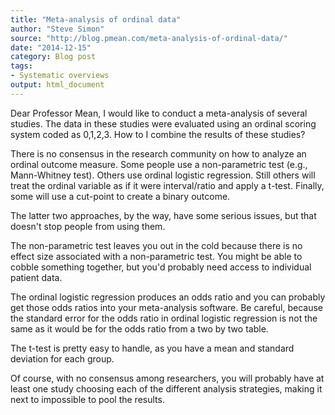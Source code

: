 ```yaml
---
title: "Meta-analysis of ordinal data"
author: "Steve Simon"
source: "http://blog.pmean.com/meta-analysis-of-ordinal-data/"
date: "2014-12-15"
category: Blog post
tags:
- Systematic overviews
output: html_document
---
```


Dear Professor Mean, I would like to conduct a meta-analysis of several
studies. The data in these studies were evaluated using an ordinal
scoring system coded as 0,1,2,3. How to I combine the results of these
studies?

<!---More--->

There is no consensus in the research community on how to analyze an
ordinal outcome measure. Some people use a non-parametric test (e.g.,
Mann-Whitney test). Others use ordinal logistic regression. Still others
will treat the ordinal variable as if it were interval/ratio and apply a
t-test. Finally, some will use a cut-point to create a binary outcome.

The latter two approaches, by the way, have some serious issues, but
that doesn't stop people from using them.

The non-parametric test leaves you out in the cold because there is no
effect size associated with a non-parametric test. You might be able to
cobble something together, but you'd probably need access to individual
patient data.

The ordinal logistic regression produces an odds ratio and you can
probably get those odds ratios into your meta-analysis software. Be
careful, because the standard error for the odds ratio in ordinal
logistic regression is not the same as it would be for the odds ratio
from a two by two table.

The t-test is pretty easy to handle, as you have a mean and standard
deviation for each group.

Of course, with no consensus among researchers, you will probably have
at least one study choosing each of the different analysis strategies,
making it next to impossible to pool the results.


